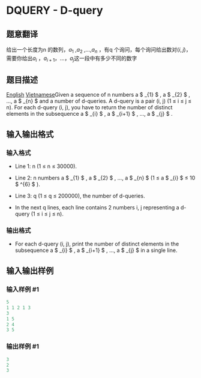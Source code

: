 # DQUERY - D-query

## 题意翻译

给出一个长度为n 的数列，$a_{1}$​ ,$a_{2}$​ ,...,$a_{n}$ ，有q 个询问，每个询问给出数对$(i,j)$，需要你给出$a_{i}$​ ，$a_{i+1}$​ ，...，$a_{j}$​ 这一段中有多少不同的数字

## 题目描述

[English](/problems/DQUERY/en/) [Vietnamese](/problems/DQUERY/vn/)Given a sequence of n numbers a $ _{1} $ , a $ _{2} $ , ..., a $ _{n} $ and a number of d-queries. A d-query is a pair (i, j) (1 ≤ i ≤ j ≤ n). For each d-query (i, j), you have to return the number of distinct elements in the subsequence a $ _{i} $ , a $ _{i+1} $ , ..., a $ _{j} $ .

## 输入输出格式

### 输入格式

- Line 1: n (1 ≤ n ≤ 30000).

- Line 2: n numbers a $ _{1} $ , a $ _{2} $ , ..., a $ _{n} $ (1 ≤ a $ _{i} $ ≤ 10 $ ^{6} $ ).

- Line 3: q (1 ≤ q ≤ 200000), the number of d-queries.

- In the next q lines, each line contains 2 numbers i, j representing a d-query (1 ≤ i ≤ j ≤ n).

### 输出格式

- For each d-query (i, j), print the number of distinct elements in the subsequence a $ _{i} $ , a $ _{i+1} $ , ..., a $ _{j} $ in a single line.

## 输入输出样例

### 输入样例 #1

```cpp
5
1 1 2 1 3
3
1 5
2 4
3 5
```


### 输出样例 #1

```cpp
3
2
3
```


